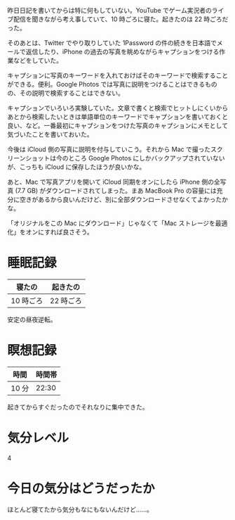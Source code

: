 昨日日記を書いてからは特に何もしていない。YouTube でゲーム実況者のライブ配信を聞きながら考え事していて、10 時ごろに寝た。起きたのは 22 時ごろだった。

そのあとは、Twitter でやり取りしていた 1Password の件の続きを日本語でメールで返信したり、iPhone の過去の写真を眺めながらキャプションをつける作業などをしていた。

キャプションに写真のキーワードを入れておけばそのキーワードで検索することができる。便利。Google Photos では写真に説明をつけることはできるものの、その説明で検索することはできない。

キャプションでいろいろ実験していた。文章で書くと検索でヒットしにくいからあとから検索したいときは単語単位のキーワードでキャプションを書いておくと良い、など。一番最初にキャプションをつけた写真のキャプションにメモとして気づいたことを書いておいた。

今後は iCloud 側の写真に説明を付与していこう。それから Mac で撮ったスクリーンショットは今のところ Google Photos にしかバックアップされていないが、こっちも iCloud に保存したほうが良いかな。

あと、Mac で写真アプリを開いて iCloud 同期をオンにしたら iPhone 側の全写真 (7.7 GB) がダウンロードされてしまった。まあ MacBook Pro の容量には充分に空きがあるから良いんだけど、別に全部ダウンロードさせなくてよかったかな。

「オリジナルをこの Mac にダウンロード」じゃなくて「Mac ストレージを最適化」をオンにすれば良さそう。



# 睡眠記録
| 寝たの | 起きたの |
|---|---|
| 10 時ごろ | 22 時ごろ |

安定の昼夜逆転。



# 瞑想記録
| 時間 | 時間帯 |
|---|---|
| 10 分 | 22:30 |

起きてからすぐだったのでそれなりに集中できた。



# 気分レベル
4



# 今日の気分はどうだったか
ほとんど寝てたから気分もなにもないんだけど……。
